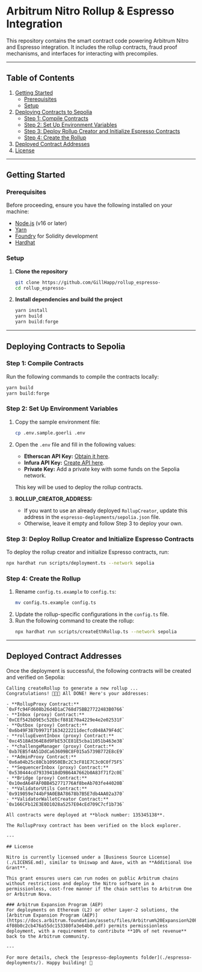 # Arbitrum Nitro Rollup & Espresso Integration

This repository contains the smart contract code powering Arbitrum Nitro and Espresso integration. It includes the rollup contracts, fraud proof mechanisms, and interfaces for interacting with precompiles.

---

## Table of Contents  
1. [Getting Started](#getting-started)  
   - [Prerequisites](#prerequisites)  
   - [Setup](#setup)  
2. [Deploying Contracts to Sepolia](#deploying-contracts-to-sepolia)  
   - [Step 1: Compile Contracts](#step-1-compile-contracts)  
   - [Step 2: Set Up Environment Variables](#step-2-set-up-environment-variables)  
   - [Step 3: Deploy Rollup Creator and Initialize Espresso Contracts](#step-3-deploy-rollup-creator-and-initialize-espresso-contracts)  
   - [Step 4: Create the Rollup](#step-4-create-the-rollup)  
3. [Deployed Contract Addresses](#deployed-contract-addresses)  
4. [License](#license)  

---

## Getting Started  

### Prerequisites  
Before proceeding, ensure you have the following installed on your machine:  
- [Node.js](https://nodejs.org/) (v16 or later)  
- [Yarn](https://yarnpkg.com/)  
- [Foundry](https://book.getfoundry.sh/) for Solidity development  
- [Hardhat](https://hardhat.org/)  

### Setup  
1. **Clone the repository**  
   ```bash  
   git clone https://github.com/GillHapp/rollup_espresso-  
   cd rollup_espresso-  
   ```  
2. **Install dependencies and build the project**  
   ```bash  
   yarn install  
   yarn build  
   yarn build:forge  
   ```  

---

## Deploying Contracts to Sepolia  

### Step 1: Compile Contracts  
Run the following commands to compile the contracts locally:  
```bash  
yarn build  
yarn build:forge  
```  

### Step 2: Set Up Environment Variables  
1. Copy the sample environment file:  
   ```bash  
   cp .env.sample.goerli .env  
   ```  
2. Open the `.env` file and fill in the following values:  
   - **Etherscan API Key:** [Obtain it here](https://docs.etherscan.io/getting-started/viewing-api-usage-statistics).  
   - **Infura API Key:** [Create API here](https://docs.infura.io/dashboard/create-api).  
   - **Private Key:** Add a private key with some funds on the Sepolia network.  
   
   This key will be used to deploy the rollup contracts.  

3. **ROLLUP_CREATOR_ADDRESS:**  
   - If you want to use an already deployed `RollupCreator`, update this address in the `espresso-deployments/sepolia.json` file.  
   - Otherwise, leave it empty and follow Step 3 to deploy your own.  

### Step 3: Deploy Rollup Creator and Initialize Espresso Contracts  
To deploy the rollup creator and initialize Espresso contracts, run:  
```bash  
npx hardhat run scripts/deployment.ts --network sepolia  
```  

### Step 4: Create the Rollup  
1. Rename `config.ts.example` to `config.ts`:  
   ```bash  
   mv config.ts.example config.ts  
   ```  
2. Update the rollup-specific configurations in the `config.ts` file.  
3. Run the following command to create the rollup:  
   ```bash  
   npx hardhat run scripts/createEthRollup.ts --network sepolia  
   ```  

---

## Deployed Contract Addresses  
Once the deployment is successful, the following contracts will be created and verified on Sepolia:  

```
Calling createRollup to generate a new rollup ...  
Congratulations! 🎉🎉🎉 All DONE! Here's your addresses:  

- **RollupProxy Contract:** `0xFfc94Fd608b26d4D1aC768d75BB27722483B0766`  
- **Inbox (proxy) Contract:** `0xCEf542bD9E5c52Ebcf881E70a4229e4e2e02531F`  
- **Outbox (proxy) Contract:** `0x6b49F3B7b9971f1634222211decfcd048A79F4dC`  
- **rollupEventInbox (proxy) Contract:** `0xc4518Ad364E8d9FbE53CE81E5cba11051b463e38`  
- **challengeManager (proxy) Contract:** `0xb7EB5f4A51DdCa63609BC8F015a5739B772E8cE9`  
- **AdminProxy Contract:** `0x6a04b25c88Cb10950EBc2C3cF81E7C3c0C0f75F5`  
- **SequencerInbox (proxy) Contract:** `0x530444cd79339418dD9B64A7662b0A83f71f2c0E`  
- **Bridge (proxy) Contract:** `0x10edA64FAF0BB452771776Af8beAb703fe44020B`  
- **ValidatorUtils Contract:** `0x919059e744bF9A0EBA78678b7B5E7db4AA02a370`  
- **ValidatorWalletCreator Contract:** `0x166CFb12E3E0D1028a5257E04cEd709C7cf1b736`  

All contracts were deployed at **block number: 135345138**.  

The RollupProxy contract has been verified on the block explorer.  

---

## License  

Nitro is currently licensed under a [Business Source License](./LICENSE.md), similar to Uniswap and Aave, with an **Additional Use Grant**.  

This grant ensures users can run nodes on public Arbitrum chains without restrictions and deploy the Nitro software in a permissionless, cost-free manner if the chain settles to Arbitrum One or Arbitrum Nova.  

### Arbitrum Expansion Program (AEP)  
For deployments on Ethereum (L2) or other Layer-2 solutions, the [Arbitrum Expansion Program (AEP)](https://docs.arbitrum.foundation/assets/files/Arbitrum%20Expansion%20Program%20Jan182024-4f08b0c2cb476a55dc153380fa3e64b0.pdf) permits permissionless deployment, with a requirement to contribute **10% of net revenue** back to the Arbitrum community.  

---

For more details, check the [espresso-deployments folder](./espresso-deployments/). Happy building! 🚀
